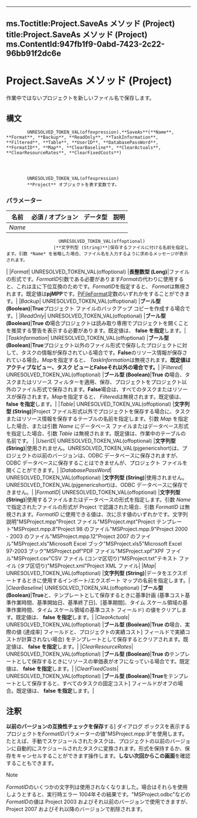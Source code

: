 

---
ms.Toctitle:Project.SaveAs メソッド (Project)
title:Project.SaveAs メソッド (Project)
ms.ContentId:947fb1f9-0abd-7423-2c22-96bb91f2dc6e
---
# Project.SaveAs メソッド (Project)




作業中ではないプロジェクトを新しいファイル名で保存します。

## 構文

            UNRESOLVED_TOKEN_VAL(offexpression).**SaveAs**(**Name**, **Format**, **Backup**, **ReadOnly**, **TaskInformation**, **Filtered**, **Table**, **UserID**, **DatabasePassWord**, **FormatID**, **Map**, **ClearBaseline**, **ClearActuals**, **ClearResourceRates**, **ClearFixedCosts**)




            UNRESOLVED_TOKEN_VAL(offexpression)
            **Project** オブジェクトを表す変数です。

### パラメーター

|**名前**|**必須 / オプション**|**データ型**|**説明**|
|---|---|---|---|
|*Name*|
                        UNRESOLVED_TOKEN_VAL(offoptional)
                      |**文字列型 (String)**|保存するファイルに付ける名前を指定します。引数 *Name* を省略した場合、ファイル名を入力するように求めるメッセージが表示されます。
|
|*Format*|
                        UNRESOLVED_TOKEN_VAL(offoptional)
                      |**長整数型 (Long)**|ファイルの形式です。*FormatID*引数である必要があります*Format*の代わりに使用すると、これは主に下位互換のためです。*FormatID*を指定すると、 *Format*は無視されます。既定値は**pjMPP**です。[PjFileFormat](f74c5341-dc2a-027b-3fd6-e33800c6e5a5.md)定数のいずれかをすることができます。|
|*Backup*|
                        UNRESOLVED_TOKEN_VAL(offoptional)
                      |**ブール型 (Boolean)**|**True**プロジェクト ファイルのバックアップ コピーを作成する場合です。|
|*ReadOnly*|
                        UNRESOLVED_TOKEN_VAL(offoptional)
                      |**ブール型 (Boolean)**|**True の**場合プロジェクトは読み取り専用でプロジェクトを開くことを推奨する警告を表示する必要があります。既定値は、 **false を指定**します。|
|*TaskInformation*|
                        UNRESOLVED_TOKEN_VAL(offoptional)
                      |**ブール型 (Boolean)**|**True**プロジェクト以外のファイル形式で保存したプロジェクトに対して、タスクの情報が保存されている場合です。**False**のリソース情報が保存されている場合。*Map*を指定すると、 *TaskInformation*は無視されます。**既定値はアクティブなビュー、タスク ビューとFalseそれ以外の場合です。**|
|*Filtered*|
                        UNRESOLVED_TOKEN_VAL(offoptional)
                      |**ブール型 (Boolean)**|**True の**場合、タスクまたはリソース フィルターを適用、保存、プロジェクトをプロジェクト以外のファイル形式で保存されます。**False**場合は、すべてのタスクまたはリソースが保存されます。*Map*を指定すると、 *Filtered*は無視されます。既定値は、 **false を指定**します。|
|*Table*|
                        UNRESOLVED_TOKEN_VAL(offoptional)
                      |**文字列型 (String)**|Project ファイル形式以外でプロジェクトを保存する場合に、タスクまたはリソース情報を保存するテーブルの名前を指定します。引数 *Map* を指定した場合、または引数 *Name* にデータベース ファイルまたはデータベース形式を指定した場合、引数 *Table* は無視されます。既定値は、作業中のテーブルの名前です。 
|
|*UserID*|
                        UNRESOLVED_TOKEN_VAL(offoptional)
                      |**文字列型 (String)**|使用されません。UNRESOLVED_TOKEN_VAL(pjgenericshort)は、プロジェクトの以前のバージョンは、ODBC データベースに保存されますが、ODBC データベースに保存することはできませんが、プロジェクト ファイルを開くことができます。|
|*DatabasePassWord*|
                        UNRESOLVED_TOKEN_VAL(offoptional)
                      |**文字列型 (String)**|使用されません。UNRESOLVED_TOKEN_VAL(pjgenericshort)は、ODBC データベースに保存できません。|
|*FormatID*|
                        UNRESOLVED_TOKEN_VAL(offoptional)
                      |**文字列型 (String)**|使用するファイルまたはデータベースの形式を指定します。引数 *Name* で指定されたファイルの形式が Project で認識された場合、引数 *FormatID* は無視されます。*FormatID* に使用できる値は、次に示す値のいずれかです。文字列説明"MSProject.mpp"Project ファイル"MSProject.mpt"Project テンプレート"MSProject.mpp.8"Project 98 のファイル"MSProject.mpp.9"Project 2000 - 2003 のファイル"MSProject.mpp.12"Project 2007 のファイル"MSProject.xls"Microsoft Excel ブック"MSProject.xls5"Microsoft Excel 97-2003 ブック"MSProject.pdf"PDF ファイル"MSProject.xpf"XPF ファイル"MSProject.csv"CSV ファイル (コンマ区切り)"MSProject.txt"テキスト ファイル (タブ区切り)"MSProject.xml"Project XML ファイル|
|*Map*|
                        UNRESOLVED_TOKEN_VAL(offoptional)
                      |**文字列型 (String)**|データをエクスポートするときに使用するインポート/エクスポート マップの名前を指定します。|
|*ClearBaseline*|
                        UNRESOLVED_TOKEN_VAL(offoptional)
                      |**ブール型 (Boolean)**|**True**と、テンプレートとして保存するときに基準計画 (基準コスト基準作業時間、基準開始日、基準終了日]、[基準期間]、タイム スケール領域の基準作業時間、タイム スケール領域の基準コスト フィールド) の値をクリアします。既定値は、 **false を指定**します。|
|*ClearActuals*|
                        UNRESOLVED_TOKEN_VAL(offoptional)
                      |**ブール型 (Boolean)**|**True の**場合、実際の値 (達成率] フィールドと、プロジェクトの実績コスト] フィールドで実績コストが計算されない場合) をテンプレートとして保存するとクリアされます。既定値は、 **false を指定**します。|
|*ClearResourceRates*|
                        UNRESOLVED_TOKEN_VAL(offoptional)
                      |**ブール型 (Boolean)**|**True の**テンプレートとして保存するときにリソースの単価表がオフになっている場合です。既定値は、 **false を指定**します。|
|*ClearFixedCosts*|
                        UNRESOLVED_TOKEN_VAL(offoptional)
                      |**ブール型 (Boolean)**|**True**をテンプレートとして保存すると、すべてのタスクの固定コスト] フィールドがオフの場合。既定値は、 **false を指定**します。|





## 注釈
**以前のバージョンの互換性チェックを保存**する] ダイアログ ボックスを表示するプロジェクトを*FormatID*パラメーターの値"MSProject.mpp.9"を使用します。たとえば、手動でスケジュールされたタスクは、プロジェクトの以前のバージョンに自動的にスケジュールされたタスクに変換されます。形式を保持するか、保存をキャンセルすることができます操作します。**しない次回からこの画面**を確認することもできます。

>[!NOTE]
>*FormatID*のいくつかの文字列は使用されなくなりました。場合はそれらを使用しようとすると、実行時エラー 1004年その結果です。"MSProject.odbc"などの*FormatID*の値は Project 2003 およびそれ以前のバージョンで使用できますが、Project 2007 およびそれ以降のバージョンで削除されます。






